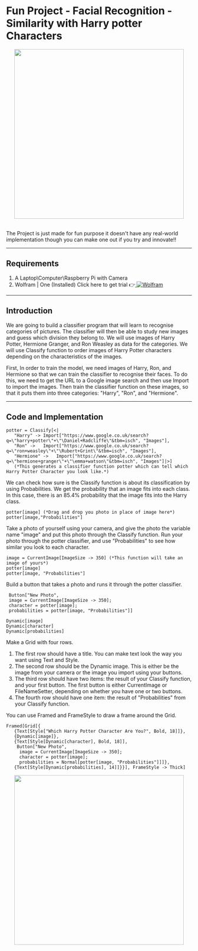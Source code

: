 # Fun Project - Facial Recognition - Similarity with Harry potter Characters
<p align="center">
  <img width="460" src="https://github.com/amandewatnitrr/Wolfram/blob/main/Fun%20Project%20-%20Faical%20Recog%20%5BHarry%20potter%5D/7cd53d36d121d839da9600ca055b01db.gif">
</p><br>
The Project is just made for fun purpose it doesn't have any real-world implementation though you can make one out if you try and innovate!!
<hr>

## Requirements

1. A Laptop\Computer\Raspberry Pi with Camera
2. Wolfram | One (Installed) Click here to get trial 👉<a href="https://account.wolfram.com/access/wolfram-one/trial"> ![Wolfram](https://img.shields.io/badge/Wolfram-DD1100?style=flat-square&logo=Wolfram&logoColor=white)</a>

<hr>

## Introduction

We are going to build a classifier program that will learn to recognise categories of pictures. The classifier will then be able to study new images and guess which division they belong to. We will use images of Harry Potter, Hermione Granger, and Ron Weasley as data for the categories. We will use Classify function to order images of Harry Potter characters depending on the characteristics of the images.

First, In order to train the model, we need images of Harry, Ron, and Hermione so that we can train the classifier to recognise their faces. To do this, we need to get the URL to a Google image search and then use Import to import the images. Then train the classifier function on these images, so that it puts them into three categories: "Harry", "Ron", and "Hermione".

<hr>

## Code and Implementation

```Wolfram
potter = Classify[<|
   "Harry" -> Import["https://www.google.co.uk/search?q=\"harry+potter\"+\"\Daniel+Radcliffe\"&tbm=isch", "Images"], 
   "Ron" ->   Import["https://www.google.co.uk/search?q=\"ron+weasley\"+\"\Rubert+Grint\"&tbm=isch", "Images"], 
   "Hermione" ->   Import["https://www.google.co.uk/search?q=\"hermione+granger\"+\"\emma+watson\"&tbm=isch", "Images"]|>]
   (*This generates a classifier function potter which can tell which Harry Potter Character you look like.*)
```

We can check how sure is the Classify function is about its classification by using Probabilities. We get the probability that an image fits into each class. In this case, there is an 85.4% probability that the image fits into the Harry class.

```Wolfram
potter[image] (*Drag and drop you photo in place of image here*)
potter[image,"Probabilities"]
```

Take a photo of yourself using your camera, and give the photo the variable name "image" and put this photo through the Classify function. 
Run your photo through the potter classifier, and use "Probabilities" to see how similar you look to each character.

```Wolfram
image = CurrentImage[ImageSize -> 350] (*This function will take an image of yours*)
potter[image]
potter[image, "Probabilities"]
```
Build a button that takes a photo and runs it through the potter classifier.
```Wolfram
 Button["New Photo",
 image = CurrentImage[ImageSize -> 350];
 character = potter[image];
 probabilities = potter[image, "Probabilities"]]
```
```Wolfram
Dynamic[image]
Dynamic[character]
Dynamic[probabilities]
```

Make a Grid with four rows.

1. The first row should have a title. You can make text look the way you want using Text and Style.
2. The second row should be the Dynamic image. This is either be the image from your camera or the image you import using your buttons.
3. The third row should have two items: the result of your Classify function, and your first button. The first button is either CurrentImage or FileNameSetter, depending on whether you have one or two buttons.
4. The fourth row should have one item: the result of "Probabilities" from your Classify function.

You can use Framed and FrameStyle to draw a frame around the Grid.

```Wolfram
Framed[Grid[{
   {Text[Style["Which Harry Potter Character Are You?", Bold, 18]]},
   {Dynamic[image]},
   {Text[Style[Dynamic[character], Bold, 18]],
    Button["New Photo",
     image = CurrentImage[ImageSize -> 350];
     character = potter[image];
     probabilities = Normal[potter[image, "Probabilities"]]]},
   {Text[Style[Dynamic[probabilities], 14]]}}], FrameStyle -> Thick]
 ```
<p align="center">
  <img width="460" src="https://github.com/amandewatnitrr/Wolfram/blob/main/Fun%20Project%20-%20Faical%20Recog%20%5BHarry%20potter%5D/Screenshot%202021-06-07%20022035.png">
</p><br>
